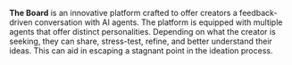 **The Board** is an innovative platform crafted to offer creators a feedback-driven conversation with AI agents. The platform is equipped with multiple agents that offer distinct personalities. Depending on what the creator is seeking, they can share, stress-test, refine, and better understand their ideas. This can aid in escaping a stagnant point in the ideation process.